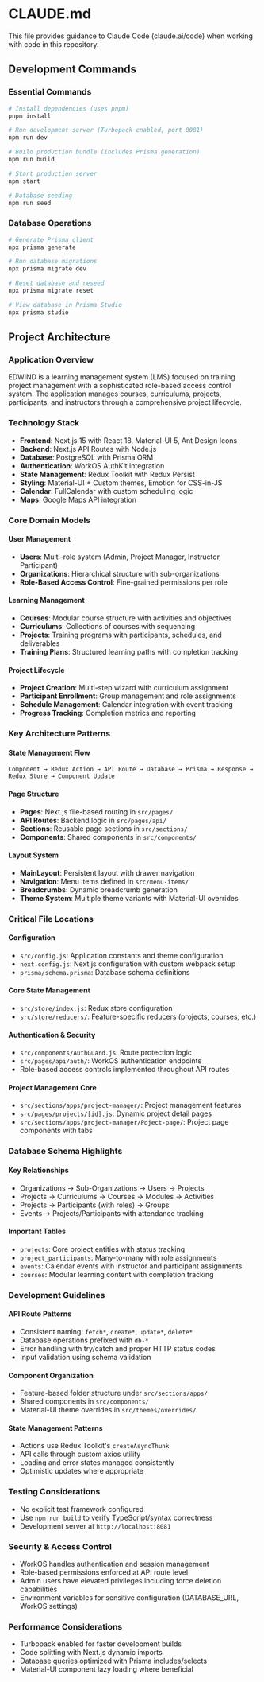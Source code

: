 # CLAUDE.md

This file provides guidance to Claude Code (claude.ai/code) when working with code in this repository.

## Development Commands

### Essential Commands
```bash
# Install dependencies (uses pnpm)
pnpm install

# Run development server (Turbopack enabled, port 8081)
npm run dev

# Build production bundle (includes Prisma generation)
npm run build

# Start production server
npm start

# Database seeding
npm run seed
```

### Database Operations
```bash
# Generate Prisma client
npx prisma generate

# Run database migrations
npx prisma migrate dev

# Reset database and reseed
npx prisma migrate reset

# View database in Prisma Studio
npx prisma studio
```

## Project Architecture

### Application Overview
EDWIND is a learning management system (LMS) focused on training project management with a sophisticated role-based access control system. The application manages courses, curriculums, projects, participants, and instructors through a comprehensive project lifecycle.

### Technology Stack
- **Frontend**: Next.js 15 with React 18, Material-UI 5, Ant Design Icons
- **Backend**: Next.js API Routes with Node.js
- **Database**: PostgreSQL with Prisma ORM
- **Authentication**: WorkOS AuthKit integration
- **State Management**: Redux Toolkit with Redux Persist
- **Styling**: Material-UI + Custom themes, Emotion for CSS-in-JS
- **Calendar**: FullCalendar with custom scheduling logic
- **Maps**: Google Maps API integration

### Core Domain Models

#### User Management
- **Users**: Multi-role system (Admin, Project Manager, Instructor, Participant)
- **Organizations**: Hierarchical structure with sub-organizations
- **Role-Based Access Control**: Fine-grained permissions per role

#### Learning Management
- **Courses**: Modular course structure with activities and objectives
- **Curriculums**: Collections of courses with sequencing
- **Projects**: Training programs with participants, schedules, and deliverables
- **Training Plans**: Structured learning paths with completion tracking

#### Project Lifecycle
- **Project Creation**: Multi-step wizard with curriculum assignment
- **Participant Enrollment**: Group management and role assignments  
- **Schedule Management**: Calendar integration with event tracking
- **Progress Tracking**: Completion metrics and reporting

### Key Architecture Patterns

#### State Management Flow
```
Component → Redux Action → API Route → Database → Prisma → Response → Redux Store → Component Update
```

#### Page Structure
- **Pages**: Next.js file-based routing in `src/pages/`
- **API Routes**: Backend logic in `src/pages/api/`
- **Sections**: Reusable page sections in `src/sections/`
- **Components**: Shared components in `src/components/`

#### Layout System
- **MainLayout**: Persistent layout with drawer navigation
- **Navigation**: Menu items defined in `src/menu-items/`
- **Breadcrumbs**: Dynamic breadcrumb generation
- **Theme System**: Multiple theme variants with Material-UI overrides

### Critical File Locations

#### Configuration
- `src/config.js`: Application constants and theme configuration
- `next.config.js`: Next.js configuration with custom webpack setup
- `prisma/schema.prisma`: Database schema definitions

#### Core State Management
- `src/store/index.js`: Redux store configuration
- `src/store/reducers/`: Feature-specific reducers (projects, courses, etc.)

#### Authentication & Security
- `src/components/AuthGuard.js`: Route protection logic
- `src/pages/api/auth/`: WorkOS authentication endpoints
- Role-based access controls implemented throughout API routes

#### Project Management Core
- `src/sections/apps/project-manager/`: Project management features
- `src/pages/projects/[id].js`: Dynamic project detail pages
- `src/sections/apps/project-manager/Poject-page/`: Project page components with tabs

### Database Schema Highlights

#### Key Relationships
- Organizations → Sub-Organizations → Users → Projects
- Projects → Curriculums → Courses → Modules → Activities
- Projects → Participants (with roles) → Groups
- Events → Projects/Participants with attendance tracking

#### Important Tables
- `projects`: Core project entities with status tracking
- `project_participants`: Many-to-many with role assignments
- `events`: Calendar events with instructor and participant assignments
- `courses`: Modular learning content with completion tracking

### Development Guidelines

#### API Route Patterns
- Consistent naming: `fetch*`, `create*`, `update*`, `delete*`
- Database operations prefixed with `db-*`
- Error handling with try/catch and proper HTTP status codes
- Input validation using schema validation

#### Component Organization
- Feature-based folder structure under `src/sections/apps/`
- Shared components in `src/components/`
- Material-UI theme overrides in `src/themes/overrides/`

#### State Management Patterns
- Actions use Redux Toolkit's `createAsyncThunk`
- API calls through custom axios utility
- Loading and error states managed consistently
- Optimistic updates where appropriate

### Testing Considerations
- No explicit test framework configured
- Use `npm run build` to verify TypeScript/syntax correctness
- Development server at `http://localhost:8081`

### Security & Access Control
- WorkOS handles authentication and session management
- Role-based permissions enforced at API route level
- Admin users have elevated privileges including force deletion capabilities
- Environment variables for sensitive configuration (DATABASE_URL, WorkOS settings)

### Performance Considerations
- Turbopack enabled for faster development builds
- Code splitting with Next.js dynamic imports
- Database queries optimized with Prisma includes/selects
- Material-UI component lazy loading where beneficial